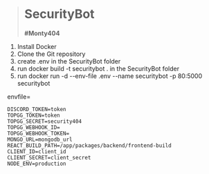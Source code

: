> # SecurityBot
> **#Monty404**

1. Install Docker
2. Clone the Git repository
3. create .env in the SecurityBot folder
4. run docker build -t securitybot . in the SecurityBot folder
5. run docker run -d --env-file .env --name securitybot -p 80:5000 securitybot

envfile=

```
DISCORD_TOKEN=token
TOPGG_TOKEN=token
TOPGG_SECRET=security404
TOPGG_WEBHOOK_ID=
TOPGG_WEBHOOK_TOKEN=
MONGO_URL=mongodb_url
REACT_BUILD_PATH=/app/packages/backend/frontend-build
CLIENT_ID=client_id
CLIENT_SECRET=client_secret
NODE_ENV=production
```
